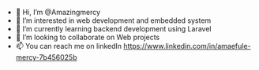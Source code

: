 - 👋 Hi, I’m @Amazingmercy
- 👀 I’m interested in web development and embedded system
- 🌱 I’m currently learning backend development using Laravel
- 💞️ I’m looking to collaborate on Web projects
- 📫 You can reach me on linkedIn https://www.linkedin.com/in/amaefule-mercy-7b456025b

<!---
Amazingmercy/Amazingmercy is a ✨ special ✨ repository because its `README.md` (this file) appears on your GitHub profile.
You can click the Preview link to take a look at your changes.
--->
